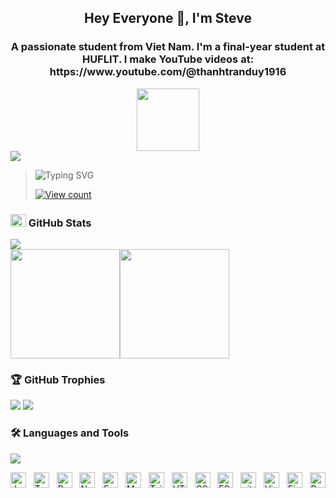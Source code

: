 <h2 align="center">Hey Everyone 👋, I'm Steve</h2>
<h3 align="center">A passionate student from Viet Nam. I'm a final-year student at HUFLIT. I make YouTube videos at: https://www.youtube.com/@thanhtranduy1916</h3>


<div id="header" align="center">
  <img src="https://media.giphy.com/media/M9gbBd9nbDrOTu1Mqx/giphy.gif" width="100"/>
</div>

<img src="https://user-images.githubusercontent.com/73097560/115834477-dbab4500-a447-11eb-908a-139a6edaec5c.gif">

> ![Typing SVG](https://readme-typing-svg.herokuapp.com/?width=600&lines=Backend+Developer+🔙;Full-stack+Developer+🌝;NodeJS-Developer+☕;Front-end+ReactJS;and+you+💗)
>
> [![View count](https://visitcount.itsvg.in/api?id=trduyTh4nh&color=6&icon=0&pretty=true)](https://visitcount.itsvg.in/api?id=trduyTh4nh)



<!-- ![](https://komarev.com/ghpvc/?username=trduyTh4nh&color=red) -->


### <img src="https://media.giphy.com/media/cj87CxfRtrUifF3Ryk/giphy.gif" width="25px" height="20px"> GitHub Stats
<img src="https://user-images.githubusercontent.com/73097560/115834477-dbab4500-a447-11eb-908a-139a6edaec5c.gif">


<div style="display: flex; justify-content: space-between; align-items: center;">
  <div style="display: flex; align-items: center;">
    <img src="https://github-readme-stats.vercel.app/api?username=trduyTh4nh&show_icons=true&count_private=true&bg_color=30,e96443,904e95&title_color=fff&text_color=fff&include_all_commits=true" height="175">
<img src="https://github-readme-stats.vercel.app/api/top-langs/?username=trduyTh4nh&layout=compact&bg_color=30,e96443,904e95&title_color=fff&text_color=fff" height="175">
<!--     <img src="https://github-readme-stats.vercel.app/api?username=trduyTh4nh&show_icons=true&count_private=true" style="margin-right: 10px;">
    <img src="https://github-readme-stats.vercel.app/api/top-langs/?username=trduyTh4nh&layout=compact&langs_count=6"> -->
  </div>
</div>


### 🏆 GitHub Trophies
<img src="https://user-images.githubusercontent.com/73097560/115834477-dbab4500-a447-11eb-908a-139a6edaec5c.gif">

<a href="https://github-trophies.vercel.app/?username=trduyTh4nh" target="_blank">
  <img src="https://github-trophies.vercel.app/?username=trduyTh4nh&theme=radical&margin-w=4&margin-h=4">
</a>
<!-- ![https://github-profile-trophy.vercel.app/?username=trduyTh4nh&theme=gruvbox](https://github-profile-trophy.vercel.app/?username=trduyTh4nh) -->

### 🛠 Languages and Tools
<img src="https://user-images.githubusercontent.com/73097560/115834477-dbab4500-a447-11eb-908a-139a6edaec5c.gif">

<img src="https://img.shields.io/badge/JavaScript-282C34?logo=javascript&logoColor=F7DF1E" title="JavaScript" height="25"/> &nbsp;
<img src="https://img.shields.io/badge/TypeScript-282C34?logo=typescript&logoColor=3178C6" title="TypeScript" height="25"/> &nbsp;
<img src="https://img.shields.io/badge/ReactJS-282C34?logo=react&logoColor=61DAFB" title="ReactJS" height="25"/> &nbsp;
<img src="https://img.shields.io/badge/Node.js-282C34?logo=node.js&logoColor=00F200" title="Node.js" height="25"/> &nbsp;
<img src="https://img.shields.io/badge/Express-282C34?logo=express&logoColor=FFFFFF" title="Express.js" height="25"/> &nbsp;
<img src="https://img.shields.io/badge/MongoDB-282C34?logo=mongodb&logoColor=47A248" title="MongoDB" height="25"/> &nbsp;
<img src="https://img.shields.io/badge/Tailwind%20CSS-282C34?logo=tailwind-css&logoColor=38B2AC" title="TailwindCSS" height="25"/> &nbsp;
<img src="https://img.shields.io/badge/HTML5-282C34?logo=html5&logoColor=E34F26" title="HTML5" height="25"/> &nbsp;
<img src="https://img.shields.io/badge/CSS3-282C34?logo=css3&logoColor=1572B6" title="CSS3" height="25"/> &nbsp;
<img src="https://img.shields.io/badge/ESLint-282C34?logo=eslint&logoColor=4B32C3" title="ESLint" height="25"/> &nbsp;
<img src="https://img.shields.io/badge/git-282C34?logo=git&logoColor=F05032" title="git" height="25"/> &nbsp;
<img src="https://img.shields.io/badge/VS%20Code-282C34?logo=visual-studio-code&logoColor=007ACC"  title="Visual Studio Code" height="25"/> &nbsp;
<img src="https://img.shields.io/badge/Firebase-282C34?logo=firebase&logoColor=FFCA28" title="Firebase" height="25"/> &nbsp;
<img src="https://img.shields.io/badge/Postgres-282C34?logo=postgresql&logoColor=31648C" title="Postgres" height="25"/> &nbsp;
